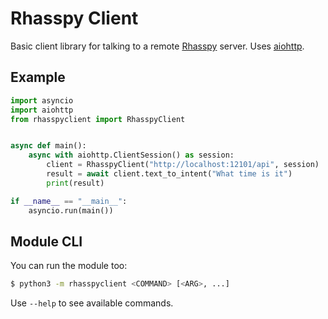 # Rhasspy Client

Basic client library for talking to a remote [Rhasspy](https://rhasspy.readthedocs.io) server. Uses [aiohttp](https://aiohttp.readthedocs.io/en/stable/).

## Example

```python
import asyncio
import aiohttp
from rhasspyclient import RhasspyClient


async def main():
    async with aiohttp.ClientSession() as session:
        client = RhasspyClient("http://localhost:12101/api", session)
        result = await client.text_to_intent("What time is it")
        print(result)

if __name__ == "__main__":
    asyncio.run(main())
```

## Module CLI

You can run the module too:

```bash
$ python3 -m rhasspyclient <COMMAND> [<ARG>, ...]
```

Use `--help` to see available commands.
